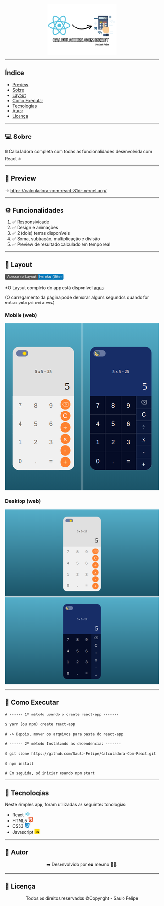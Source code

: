 <p align="center">
    <img src="./src/images/logo.png" width=45%>
</p>

------------------------------------
## Índice

* [Preview](#preview)
* [Sobre](#sobre)
* [Layout](#layout)
* [Como Executar](#como-executar)
* [Tecnologias](#tecnologias)
* [Autor](#autor)
* [Licença](#licenca)

------------------------------------

## 💻 Sobre <a id="sobre"></a>
 
 🖩 Calculadora completa com todas as funcionalidades desenvolvida com React ⚛️
<br>

------------------------------------

## 🚀 Preview <a id="preview"></a>

-> https://calculadora-com-react-81de.vercel.app/

------------------------------------

## ⚙️ Funcionalidades <a id="funcionalidades"></a>
1. ✅ Responsividade
2. ✅ Design e animações
3. ✅ 2 (dois) temas disponíveis
4. ✅ Soma, subtração, multiplicação e divisão
5. ✅ Preview de resultado calculado em tempo real

------------------------------------

## 🎨 Layout <a id="layout"></a>

<a href="https://calculadora-com-react-81de.vercel.app/"><img src="./src/images/badge.png"/></a>
<p>*O Layout completo do app está disponível <a href="https://calculadora-com-react-81de.vercel.app/">aquo</a></p> (O carregamento da página pode demorar alguns segundos quando for entrar pela primeira vez)

<h3>Mobile (web)</h3>
<p align="center">
    <img src="./src/images/mobile-01.png">
    <img src="./src/images/mobile-02.png">
</p>

<h3>Desktop (web)</h3>
<img src="./src/images/desktop-01.png">
<img src="./src/images/desktop-02.png">

------------------------------------

## 🧩 Como Executar <a id="como-executar"></a>

```
# ------ 1º método usando o create react-app ------- 

$ yarn (ou npm) create react-app

# -> Depois, mover os arquivos para pasta do react-app

# ------ 2º método Instalando as dependencias -------

$ git clone https://github.com/Saulo-Felipe/Calculadora-Com-React.git

$ npm install

# Em seguida, só iniciar usando npm start 
```

------------------------------------

## 🤖 Tecnologias <a id="tecnologias"></a>

Neste simples app, foram utilizadas as seguintes tcnologias: 

* React <img src="./src/images/react.png"></img>
* HTML5 <img src="./src/images/html.png"></img>
* CSS3 <img src="./src/images/css.png"></img>
* Javascript <img src="./src/images/javascript.png"></img>
------------------------------------

## 👨 Autor <a id="autor"></a>

<p align="center">➡️ Desenvolvido por <strong>eu</strong> mesmo 🧑‍💻.</p>

------------------------------------

## 📜 Licença <a id="licenca"></a>

<p align="center">Todos os direitos reservados ©Copyright - Saulo Felipe</p>
